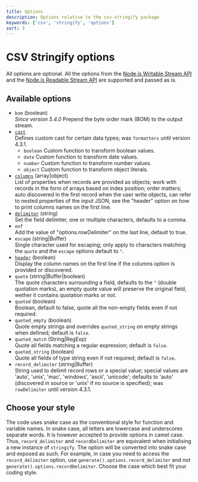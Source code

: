 ```yaml
---
title: Options
description: Options relative to the csv-stringify package
keywords: ['csv', 'stringify', 'options']
sort: 3
---
```


# CSV Stringify options

All options are optional. All the options from the [Node.js Writable Stream API](https://nodejs.org/api/stream.html#stream_constructor_new_stream_writable_options) and the [Node.js Readable Stream API](https://nodejs.org/api/stream.html#stream_new_stream_readable_options) are supported and passed as is.

## Available options

* `bom` (boolean)   
  _Since version 5.4.0_
  Prepend the byte order mark (BOM) to the output stream.
* [`cast`](/stringify/options/cast/)   
  Defines custom cast for certain data types; was `formatters` until version 4.3.1.
  * `boolean`
    Custom function to transform boolean values.
  * `date`
    Custom function to transform date values.
  * `number`
    Custom function to transform number values.
  * `object`
    Custom function to transform object literals.
* [`columns`](/stringify/options/columns/) (array|object)   
  List of properties when records are provided as objects; work with records in the form of arrays based on index position; order matters; auto discovered in the first record when the user write objects, can refer to nested properties of the input JSON, see the "header" option on how to print columns names on the first line.
* [`delimiter`](/stringify/options/delimiter/) (string)   
  Set the field delimiter, one or multiple characters, defaults to a comma.   
* `eof`   
  Add the value of "options.rowDelimiter" on the last line, default to true.   
* `escape` (string|Buffer)   
  Single character used for escaping; only apply to characters matching the `quote` and the `escape` options default to `"`.   
* [`header`](/stringify/options/header) (boolean)   
  Display the column names on the first line if the columns option is provided or discovered.   
* `quote` (string|Buffer|boolean)   
  The quote characters surrounding a field, defaults to the `"` (double quotation marks), an empty quote value will preserve the original field, wether it contains quotation marks or not.   
* `quoted` (boolean)   
  Boolean, default to false, quote all the non-empty fields even if not required.
* `quoted_empty` (boolean)   
  Quote empty strings and overrides `quoted_string` on empty strings when defined; default is `false`.
* `quoted_match` (String|RegExp)   
  Quote all fields matching a regular expression; default is `false`.
* `quoted_string` (boolean)   
  Quote all fields of type string even if not required; default is `false`.
* `record_delimiter` (string|Buffer)   
  String used to delimit record rows or a special value; special values are 'auto', 'unix', 'mac', 'windows', 'ascii', 'unicode'; defaults to 'auto' (discovered in source or 'unix' if no source is specified); was `rowDelimiter` until version 4.3.1.
  
## Choose your style

The code uses snake case as the conventional style for function and variable names. In snake case, all letters are lowercase and underscores separate words. It is however accepted to provide options in camel case. Thus, `record_delimiter` and `recordDelimiter` are equivalent when initialising a new instance of `stringify`. The option will be converted into snake case and exposed as such. For example, in case you need to access the `record_delimiter` option, use `generate().options.record_delimiter` and not `generate().options.recordDelimiter`. Choose the case which best fit your coding style.
